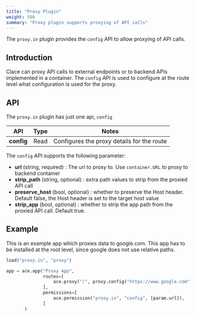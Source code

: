 ```yaml
---
title: "Proxy Plugin"
weight: 500
summary: "Proxy plugin supports proxying of API calls"
---
```


The `proxy.in` plugin provides the `config` API to allow proxying of API calls.

## Introduction

Clace can proxy API calls to external endpoints or to backend APIs implemented in a container. The `config` API is used to configure at the route level what configuration is used for the proxy.

## API

The `proxy.in` plugin has just one api, `config`

|    API     | Type |                   Notes                    |
| :--------: | :--: | :----------------------------------------: |
| **config** | Read | Configures the proxy details for the route |

The `config` API supports the following parameter:

- **url** (string, required) : The url to proxy to. Use `container.URL` to proxy to backend container
- **strip_path** (string, optional) : extra path values to strip from the proxied API call
- **preserve_host** (bool, optional) : whether to preserve the Host header. Default false, the Host header is set to the target host value
- **strip_app** (bool, optional) : whether to strip the app path from the proxied API call. Default true.

## Example

This is an example app which proxies data to google.com. This app has to be installed at the root level, since google does not use relative paths.

```python {filename="app.star"}
load("proxy.in", "proxy")

app = ace.app("Proxy App",
              routes=[
                  ace.proxy("/", proxy.config("https://www.google.com"))
              ],
              permissions=[
                  ace.permission("proxy.in", "config", [param.url]),
              ]
       )
```
